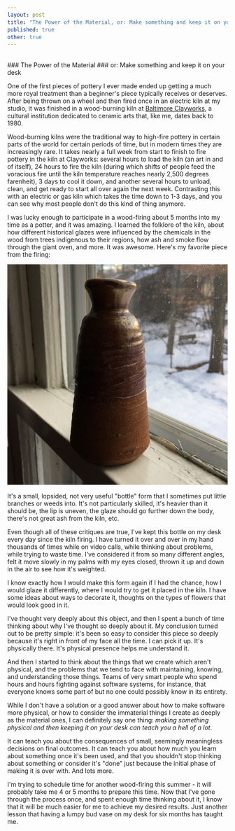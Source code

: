 ```yaml
---
layout: post
title: "The Power of the Material, or: Make something and keep it on your desk"
published: true
other: true
---
```

<br/>
### The Power of the Material
### or: Make something and keep it on your desk

One of the first pieces of pottery I ever made ended up getting a much more royal treatment than a beginner's piece typically receives or deserves. After being thrown on a wheel and then fired once in an electric kiln at my studio, it was finished in a wood-burning kiln at <a href="http://www.baltimoreclayworks.org/">Baltimore Clayworks</a>, a cultural institution dedicated to ceramic arts that, like me, dates back to 1980.

Wood-burning kilns were the traditional way to high-fire pottery in certain parts of the world for certain periods of time, but in modern times they are increasingly rare. It takes nearly a full week from start to finish to fire pottery in the kiln at Clayworks: several hours to load the kiln (an art in and of itself), 24 hours to fire the kiln (during which shifts of people feed the voracious fire until the kiln temperature reaches nearly 2,500 degrees farenheit), 3 days to cool it down, and another several hours to unload, clean, and get ready to start all over again the next week. Contrasting this with an electric or gas kiln which takes the time down to 1-3 days, and you can see why most people don't do this kind of thing anymore.

I was lucky enough to participate in a wood-firing about 5 months into my time as a potter, and it was amazing. I learned the folklore of the kiln, about how different historical glazes were influenced by the chemicals in the wood from trees indigenous to their regions, how ash and smoke flow through the giant oven, and more. It was awesome. Here's my favorite piece from the firing:

<center><img src="/images/budvase.jpg"></center>

It's a small, lopsided, not very useful "bottle" form that I sometimes put little branches or weeds into. It's not particularly skilled, it's heavier than it should be, the lip is uneven, the glaze should go further down the body, there's not great ash from the kiln, etc.

Even though all of these critiques are true, I've kept this bottle on my desk every day since the kiln firing. I have turned it over and over in my hand thousands of times while on video calls, while thinking about problems, while trying to waste time. I've considered it from so many different angles, felt it move slowly in my palms with my eyes closed, thrown it up and down in the air to see how it's weighted.

I know exactly how I would make this form again if I had the chance, how I would glaze it differently, where I would try to get it placed in the kiln. I have some ideas about ways to decorate it, thoughts on the types of flowers that would look good in it.

I've thought very deeply about this object, and then I spent a bunch of time thinking about why I've thought so deeply about it. My conclusion turned out to be pretty simple: it's been so easy to consider this piece so deeply because it's right in front of my face all the time. I can pick it up. It's physically there. It's physical presence helps me understand it.

And then I started to think about the things that we create which aren't physical, and the problems that we tend to face with maintaining, knowing, and understanding those things. Teams of very smart people who spend hours and hours fighting against software systems, for instance, that everyone knows some part of but no one could possibly know in its entirety.

While I don't have a solution or a good answer about how to make software more physical, or how to consider the immaterial things I create as deeply as the material ones, I can definitely say one thing: *making something physical and then keeping it on your desk can teach you a hell of a lot*.

It can teach you about the consequences of small, seemingly meaningless decisions on final outcomes. It can teach you about how much you learn about something once it's been used, and that you shouldn't stop thinking about something or consider it's "done" just because the initial phase of making it is over with. And lots more.

I'm trying to schedule time for another wood-firing this summer - it will probably take me 4 or 5 months to prepare this time. Now that I've gone through the process once, and spent enough time thinking about it, I know that it will be much easier for me to achieve my desired results. Just another lesson that having a lumpy bud vase on my desk for six months has taught me.
